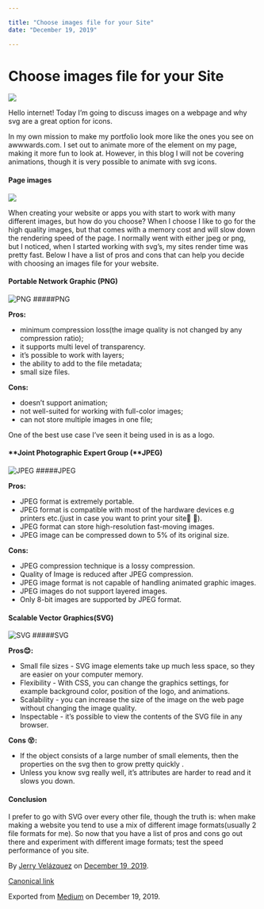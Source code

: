 ```yaml
---

title: "Choose images file for your Site"
date: "December 19, 2019"

---
```

# Choose images file for your Site


![](https://cdn-images-1.medium.com/max/1200/0*W9TtMc7EVyrO-i0D.png)

Hello internet! Today I’m going to discuss images on a webpage and why svg are a great option for icons.

In my own mission to make my portfolio look more like the ones you see on awwwards.com. I set out to animate more of the element on my page, making it more fun to look at. However, in this blog I will not be covering animations, though it is very possible to animate with svg icons.

#### Page images

![](https://cdn-images-1.medium.com/max/800/0*FmJzgrbCI-C8uIzX)

When creating your website or apps you with start to work with many different images, but how do you choose? When I choose I like to go for the high quality images, but that comes with a memory cost and will slow down the rendering speed of the page. I normally went with either jpeg or png, but I noticed, when I started working with svg’s, my sites render time was pretty fast. Below I have a list of pros and cons that can help you decide with choosing an images file for your website.

#### Portable Network Graphic (PNG)

![PNG](https://cdn-images-1.medium.com/max/800/0*SqZH9vtPgpXz8Css)
#####PNG

**Pros:**

*   minimum compression loss(the image quality is not changed by any compression ratio);
*   it supports multi level of transparency.
*   it’s possible to work with layers;
*   the ability to add to the file metadata;
*   small size files.

**Cons:**

*   doesn’t support animation;
*   not well-suited for working with full-color images;
*   can not store multiple images in one file;

One of the best use case I’ve seen it being used in is as a logo.

#### **Joint Photographic Expert Group (**JPEG)

![JPEG](https://cdn-images-1.medium.com/max/800/0*tGQ5b6MqSQwWowJ0)
#####JPEG

**Pros:**

*   JPEG format is extremely portable.
*   JPEG format is compatible with most of the hardware devices e.g printers etc.(just in case you want to print your site🧐 🤔).
*   JPEG format can store high-resolution fast-moving images.
*   JPEG image can be compressed down to 5% of its original size.

**Cons:**

*   JPEG compression technique is a lossy compression.
*   Quality of Image is reduced after JPEG compression.
*   JPEG image format is not capable of handling animated graphic images.
*   JPEG images do not support layered images.
*   Only 8-bit images are supported by JPEG format.

#### Scalable Vector Graphics(SVG)

![SVG](https://cdn-images-1.medium.com/max/800/0*kqsLWiEIB7-Jx3w9)
#####SVG

**Pros😊:**

*   Small file sizes - SVG image elements take up much less space, so they are easier on your computer memory.
*   Flexibility - With CSS, you can change the graphics settings, for example background color, position of the logo, and animations.
*   Scalability - you can increase the size of the image on the web page without changing the image quality.
*   Inspectable - it’s possible to view the contents of the SVG file in any browser.

**Cons 😵:**

*   If the object consists of a large number of small elements, then the properties on the svg then to grow pretty quickly .
*   Unless you know svg really well, it’s attributes are harder to read and it slows you down.

#### Conclusion

I prefer to go with SVG over every other file, though the truth is: when make making a website you tend to use a mix of different image formats(usually 2 file formats for me). So now that you have a list of pros and cons go out there and experiment with different image formats; test the speed performance of you site.

By [Jerry Velázquez](https://medium.com/@jvr572) on [December 19, 2019](https://medium.com/p/a4b59da84cdb).

[Canonical link](https://medium.com/@jvr572/choose-images-file-for-your-site-a4b59da84cdb)

Exported from [Medium](https://medium.com) on December 19, 2019.